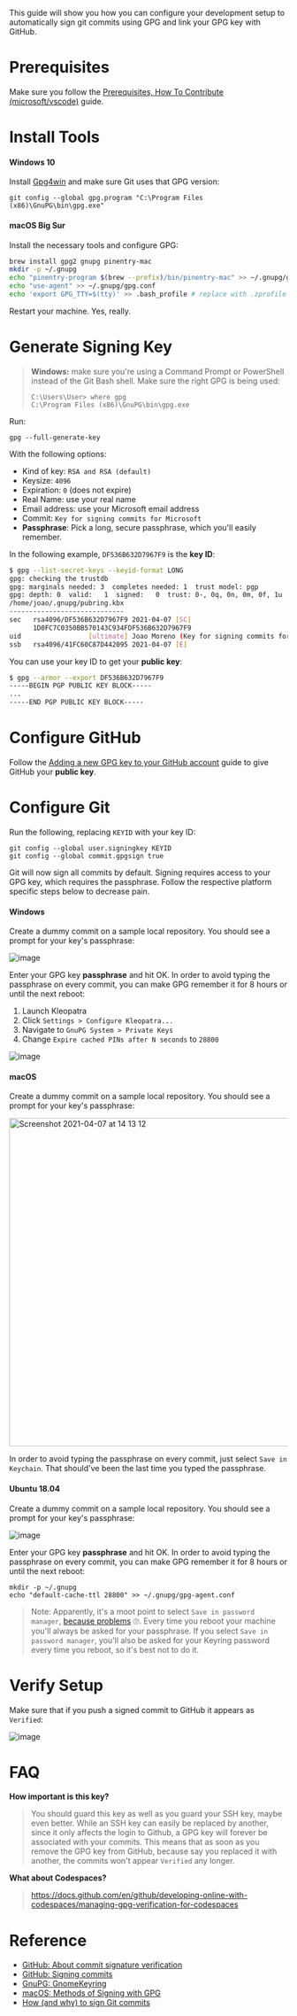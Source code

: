 This guide will show you how you can configure your development setup to automatically sign git commits using GPG and link your GPG key with GitHub.

# Prerequisites

Make sure you follow the [Prerequisites, How To Contribute (microsoft/vscode)](https://github.com/microsoft/vscode/wiki/How-to-Contribute#prerequisites) guide.

# Install Tools

#### Windows 10

Install [Gpg4win](https://gpg4win.org/) and make sure Git uses that GPG version:

```
git config --global gpg.program "C:\Program Files (x86)\GnuPG\bin\gpg.exe"
```

#### macOS Big Sur

Install the necessary tools and configure GPG:

```bash
brew install gpg2 gnupg pinentry-mac
mkdir -p ~/.gnupg
echo "pinentry-program $(brew --prefix)/bin/pinentry-mac" >> ~/.gnupg/gpg-agent.conf
echo "use-agent" >> ~/.gnupg/gpg.conf
echo 'export GPG_TTY=$(tty)' >> .bash_profile # replace with .zprofile if using ZSH
```

Restart your machine. Yes, really.

# Generate Signing Key

> **Windows:** make sure you're using a Command Prompt or PowerShell instead of the Git Bash shell. Make sure the right GPG is being used:
>
> ```
> C:\Users\User> where gpg
> C:\Program Files (x86)\GnuPG\bin\gpg.exe
> ```

Run:

```
gpg --full-generate-key
```

With the following options:

- Kind of key: `RSA and RSA (default)`
- Keysize: `4096`
- Expiration: `0` (does not expire)
- Real Name: use your real name
- Email address: use your Microsoft email address
- Commit: `Key for signing commits for Microsoft`
- **Passphrase**: Pick a long, secure passphrase, which you'll easily remember.

In the following example, `DF536B632D7967F9` is the **key ID**:

```sh
$ gpg --list-secret-keys --keyid-format LONG
gpg: checking the trustdb
gpg: marginals needed: 3  completes needed: 1  trust model: pgp
gpg: depth: 0  valid:   1  signed:   0  trust: 0-, 0q, 0n, 0m, 0f, 1u
/home/joao/.gnupg/pubring.kbx
-----------------------------
sec   rsa4096/DF536B632D7967F9 2021-04-07 [SC]
      1D0FC7C0350BB570143C934FDF536B632D7967F9
uid                 [ultimate] Joao Moreno (Key for signing commits for Microsoft) <joao.moreno@microsoft.com>
ssb   rsa4096/41FC60C87D442095 2021-04-07 [E]
```

You can use your key ID to get your **public key**:

```sh
$ gpg --armor --export DF536B632D7967F9
-----BEGIN PGP PUBLIC KEY BLOCK-----
...
-----END PGP PUBLIC KEY BLOCK-----
```

# Configure GitHub

Follow the [Adding a new GPG key to your GitHub account](https://docs.github.com/en/github/authenticating-to-github/adding-a-new-gpg-key-to-your-github-account) guide to give GitHub your **public key**.

# Configure Git

Run the following, replacing `KEYID` with your key ID:

```
git config --global user.signingkey KEYID
git config --global commit.gpgsign true
```

Git will now sign all commits by default. Signing requires access to your GPG key, which requires the passphrase. Follow the respective platform specific steps below to decrease pain.

#### Windows

Create a dummy commit on a sample local repository. You should see a prompt for your key's passphrase:

![image](https://user-images.githubusercontent.com/22350/113867665-ae7e4780-9763-11eb-9275-4450648f01c2.png)

Enter your GPG key **passphrase** and hit OK. In order to avoid typing the passphrase on every commit, you can make GPG remember it for 8 hours or until the next reboot:

1. Launch Kleopatra
2. Click `Settings > Configure Kleopatra...`
3. Navigate to `GnuPG System > Private Keys`
4. Change `Expire cached PINs after N seconds` to `28800`

![image](https://user-images.githubusercontent.com/22350/113867913-f56c3d00-9763-11eb-842d-87bd2427f14d.png)

#### macOS

Create a dummy commit on a sample local repository. You should see a prompt for your key's passphrase:


<img width="593" alt="Screenshot 2021-04-07 at 14 13 12" src="https://user-images.githubusercontent.com/22350/113864893-4d08a980-9760-11eb-9425-3e8ef1762469.png">


In order to avoid typing the passphrase on every commit, just select `Save in Keychain`. That should've been the last time you typed the passphrase.

#### Ubuntu 18.04

Create a dummy commit on a sample local repository. You should see a prompt for your key's passphrase:

![image](https://user-images.githubusercontent.com/22350/113851014-e67b8f80-974f-11eb-95d4-d951ff962ca3.png)

Enter your GPG key **passphrase** and hit OK. In order to avoid typing the passphrase on every commit, you can make GPG remember it for 8 hours or until the next reboot:

```
mkdir -p ~/.gnupg
echo "default-cache-ttl 28800" >> ~/.gnupg/gpg-agent.conf
```

> Note: Apparently, it's a moot point to select `Save in password manager`, [because problems](https://wiki.gnupg.org/GnomeKeyring) 🙄. Every time you reboot your machine you'll always be asked for your passphrase. If you select `Save in password manager`, you'll also be asked for your Keyring password every time you reboot, so it's best not to do it.

# Verify Setup

Make sure that if you push a signed commit to GitHub it appears as `Verified`:

![image](https://user-images.githubusercontent.com/22350/113863978-3150d380-975f-11eb-89fe-c2d5948abbc8.png)

# FAQ

**How important is this key?**

> You should guard this key as well as you guard your SSH key, maybe even better. While an SSH key can easily be replaced by another, since it only affects the login to Github, a GPG key will forever be associated with your commits. This means that as soon as you remove the GPG key from GitHub, because say you replaced it with another, the commits won't appear `Verified` any longer.

**What about Codespaces?**

> https://docs.github.com/en/github/developing-online-with-codespaces/managing-gpg-verification-for-codespaces

# Reference

- [GitHub: About commit signature verification](https://docs.github.com/en/github/authenticating-to-github/about-commit-signature-verification)
- [GitHub: Signing commits](https://docs.github.com/en/github/authenticating-to-github/signing-commits)
- [GnuPG: GnomeKeyring](https://wiki.gnupg.org/GnomeKeyring)
- [macOS: Methods of Signing with GPG](https://gist.github.com/troyfontaine/18c9146295168ee9ca2b30c00bd1b41e)
- [How (and why) to sign Git commits](https://withblue.ink/2020/05/17/how-and-why-to-sign-git-commits.html)